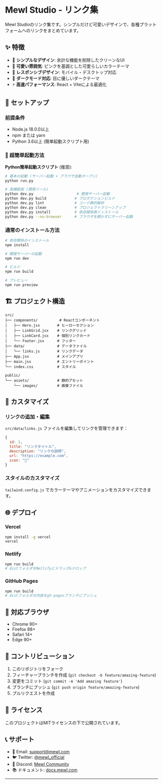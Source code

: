 # Mewl Studio - リンク集

Mewl Studioのリンク集です。シンプルだけど可愛いデザインで、各種プラットフォームへのリンクをまとめています。

## ✨ 特徴

- 🎯 **シンプルなデザイン**: 余計な機能を削除したクリーンなUI
- 🎨 **可愛い雰囲気**: ピンクを基調とした可愛らしいカラーテーマ
- 📱 **レスポンシブデザイン**: モバイル・デスクトップ対応
- 🌙 **ダークモード対応**: 目に優しいダークテーマ
- ⚡ **高速パフォーマンス**: React + Viteによる最適化

## 🚀 セットアップ

### 前提条件

- Node.js 18.0.0以上
- npm または yarn
- Python 3.6以上 (簡単起動スクリプト用)

### 🎯 超簡単起動方法

**Python簡単起動スクリプト** (推奨):

```bash
# 基本の起動 (サーバー起動 + ブラウザ自動オープン)
python run.py

# 高機能版 (開発ツール)
python dev.py                    # 開発サーバー起動
python dev.py build             # プロダクションビルド
python dev.py lint              # コード静的解析
python dev.py clean             # プロジェクトクリーンアップ
python dev.py install           # 依存関係再インストール
python dev.py --no-browser      # ブラウザを開かずにサーバー起動
```

### 通常のインストール方法

```bash
# 依存関係のインストール
npm install

# 開発サーバーの起動
npm run dev

# ビルド
npm run build

# プレビュー
npm run preview
```

## 🏗️ プロジェクト構造

```
src/
├── components/          # Reactコンポーネント
│   ├── Hero.jsx        # ヒーローセクション
│   ├── LinkGrid.jsx    # リンクグリッド
│   ├── LinkCard.jsx    # 個別リンクカード
│   └── Footer.jsx      # フッター
├── data/               # データファイル
│   └── links.js        # リンクデータ
├── App.jsx             # メインアプリ
├── main.jsx            # エントリーポイント
└── index.css           # スタイル

public/
└── assets/             # 静的アセット
    └── images/         # 画像ファイル
```

## 🎨 カスタマイズ

### リンクの追加・編集

`src/data/links.js` ファイルを編集してリンクを管理できます：

```javascript
{
  id: 1,
  title: "リンクタイトル",
  description: "リンクの説明",
  url: "https://example.com",
  icon: "🎯"
}
```

### スタイルのカスタマイズ

`tailwind.config.js` でカラーテーマやアニメーションをカスタマイズできます。

## 🌐 デプロイ

### Vercel

```bash
npm install -g vercel
vercel
```

### Netlify

```bash
npm run build
# distフォルダをNetlifyにドラッグ&ドロップ
```

### GitHub Pages

```bash
npm run build
# distフォルダの内容をgh-pagesブランチにプッシュ
```

## 📱 対応ブラウザ

- Chrome 90+
- Firefox 88+
- Safari 14+
- Edge 90+

## 🤝 コントリビューション

1. このリポジトリをフォーク
2. フィーチャーブランチを作成 (`git checkout -b feature/amazing-feature`)
3. 変更をコミット (`git commit -m 'Add amazing feature'`)
4. ブランチにプッシュ (`git push origin feature/amazing-feature`)
5. プルリクエストを作成

## 📄 ライセンス

このプロジェクトはMITライセンスの下で公開されています。

## 📞 サポート

- 📧 Email: support@mewl.com
- 🐦 Twitter: [@mewl_official](https://twitter.com/mewl_official)
- 💬 Discord: [Mewl Community](https://discord.gg/mewl)
- 📚 ドキュメント: [docs.mewl.com](https://docs.mewl.com)

---